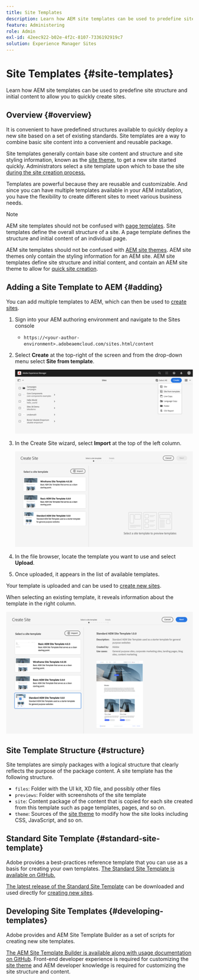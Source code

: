 ```yaml
---
title: Site Templates
description: Learn how AEM site templates can be used to predefine site structure and initial content to allow you to quickly create sites.
feature: Administering
role: Admin
exl-id: 42eec922-b02e-4f2c-8107-7336192919c7
solution: Experience Manager Sites
---
```

# Site Templates {#site-templates}

Learn how AEM site templates can be used to predefine site structure and initial content to allow you to quickly create sites.

## Overview {#overview}

It is convenient to have predefined structures available to quickly deploy a new site based on a set of existing standards. Site templates are a way to combine basic site content into a convenient and reusable package.

Site templates generally contain base site content and structure and site styling information, known as the [site theme,](site-themes.md) to get a new site started quickly. Administrators select a site template upon which to base the site [during the site creation process.](create-site.md)

Templates are powerful because they are reusable and customizable. And since you can have multiple templates available in your AEM installation, you have the flexibility to create different sites to meet various business needs.

>[!NOTE]
>
>AEM site templates should not be confused with [page templates](/help/sites-cloud/authoring/sites-console/templates.md). Site templates define the overall structure of a site. A page template defines the structure and initial content of an individual page.
>
>AEM site templates should not be confused with [AEM site themes](site-themes.md). AEM site themes only contain the styling information for an AEM site. AEM site templates define site structure and initial content, and contain an AEM site theme to allow for [quick site creation](create-site.md).

## Adding a Site Template to AEM {#adding}

You can add multiple templates to AEM, which can then be used to [create sites](create-site.md).

1. Sign into your AEM authoring environment and navigate to the Sites console

   * `https://<your-author-environment>.adobeaemcloud.com/sites.html/content`

1. Select **Create** at the top-right of the screen and from the drop-down menu select **Site from template**.

   ![Creating a site from a template](../assets/create-site-from-template.png)

1. In the Create Site wizard, select **Import** at the top of the left column.

   ![Site creation wizard](../assets/site-creation-wizard.png)

1. In the file browser, locate the template you want to use and select **Upload**.

1. Once uploaded, it appears in the list of available templates. 
   
Your template is uploaded and can be used to [create new sites](create-site.md).

When selecting an existing template, it reveals information about the template in the right column.

![Select a template](../assets/select-site-template.png)

## Site Template Structure {#structure}

Site templates are simply packages with a logical structure that clearly reflects the purpose of the package content. A site template has the following structure.

* `files`: Folder with the UI kit, XD file, and possibly other files
* `previews`: Folder with screenshots of the site template
* `site`: Content package of the content that is copied for each site created from this template such as page templates, pages, and so on.
* `theme`: Sources of the [site theme](site-themes.md) to modify how the site looks including CSS, JavaScript, and so on.

## Standard Site Template {#standard-site-template}

Adobe provides a best-practices reference template that you can use as a basis for creating your own templates. [The Standard Site Template is available on GitHub.](https://github.com/adobe/aem-site-template-standard)

[The latest release of the Standard Site Template](https://github.com/adobe/aem-site-template-standard/releases) can be downloaded and used directly for [creating new sites](create-site.md).

## Developing Site Templates {#developing-templates}

Adobe provides and AEM Site Template Builder as a set of scripts for creating new site templates.

[The AEM Site Template Builder is available along with usage documentation on GitHub](https://github.com/adobe/aem-site-template-builder). Front-end developer experience is required for customizing the [site theme](site-themes.md) and AEM developer knowledge is required for customizing the site structure and content.
